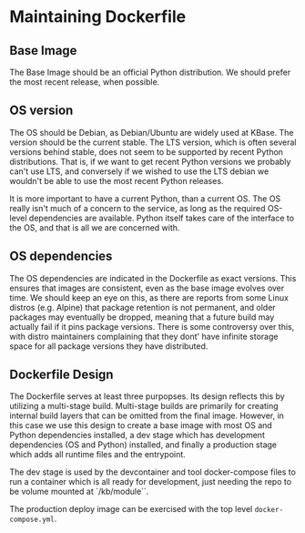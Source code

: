# Maintaining Dockerfile

## Base Image

The Base Image should be an official Python distribution. We should prefer the most
recent release, when possible.

## OS version

The OS should be Debian, as Debian/Ubuntu are widely used at KBase. The version should
be the current stable. The LTS version, which is often several versions behind stable,
does not seem to be supported by recent Python distributions. That is, if we want to get
recent Python versions we probably can't use LTS, and conversely if we wished to use the
LTS debian we wouldn't be able to use the most recent Python releases.

It is more important to have a current Python, than a current OS. The OS really isn't
much of a concern to the service, as long as the required OS-level dependencies are
available. Python itself takes care of the interface to the OS, and that is all we are
concerned with.

## OS dependencies

The OS dependencies are indicated in the Dockerfile as exact versions. This ensures that
images are consistent, even as the base image evolves over time. We should keep an eye
on this, as there are reports from some Linux distros (e.g. Alpine) that package
retention is not permanent, and older packages may eventually be dropped, meaning that a
future build may actually fail if it pins package versions. There is some controversy
over this, with distro maintainers complaining that they dont' have infinite storage
space for all package versions they have distributed.

## Dockerfile Design

The Dockerfile serves at least three purpopses. Its design reflects this by utilizing a
multi-stage build. Multi-stage builds are primarily for creating internal build layers
that can be omitted from the final image. However, in this case we use this design to
create a base image with most OS and Python dependencies installed, a dev stage which
has development dependencies (OS and Python) installed, and finally a production stage
which adds all runtime files and the entrypoint.

The dev stage is used by the devcontainer and tool docker-compose files to run a
container which is all ready for development, just needing the repo to be volume mounted
at `/kb/module``.

The production deploy image can be exercised with the top level `docker-compose.yml`.
